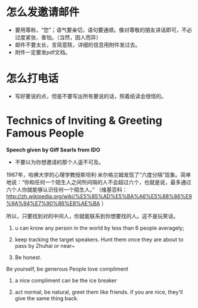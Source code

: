 # 怎么发邀请邮件 #
  * 要用尊称，“您”；语气要亲切，语句要通顺。像对尊敬的朋友讲话即可，不必过度紧张、害怕。（当然，因人而异）
  * 邮件不要太长，言简意赅，详细的信息用附件发过去。
  * 附件一定要发pdf文档。

# 怎么打电话 #
  * 写好要说的点，但是不要写出所有要说的话，照着纸读会很怪的。

# Technics of Inviting & Greeting Famous People #

**Speech given by Giff Searls from IDO**


  * 不要以为你想邀请的那个人遥不可及。

1967年，哈佛大学的心理学教授斯坦利·米尔格兰姆发现了“六度分隔”现象。简单地说：“你和任何一个陌生人之间所间隔的人不会超过六个，也就是说，最多通过六个人你就能够认识任何一个陌生人。” （维基百科：http://zh.wikipedia.org/wiki/%E5%85%AD%E5%BA%A6%E5%88%86%E9%9A%94%E7%90%86%E8%AE%BA ）

所以，只要找到对的中间人，你就能联系到你想要找的人。这不是玩笑话。


1. u can know any person in the world by less than 6 people averagely;

2. keep tracking the target speakers. Hunt  them once they are about to pass by Zhuhai or near~

3. Be honest.

Be yourself, be generous
People love compliment

1. a nice compliment can be the ice breaker

2. act normal, be natural, greet them like friends. if you are nice, they'll give the same thing back.